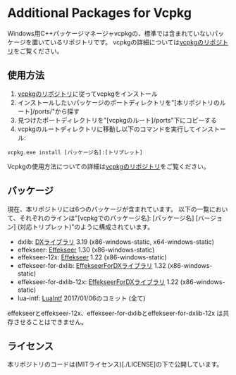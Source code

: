 # Additional Packages for Vcpkg

Windows用C++パッケージマネージャvcpkgの、標準では含まれていないパッケージを置いているリポジトリです。
vcpkgの詳細については[vcpkgのリポジトリ](https://github.com/Microsoft/vcpkg)をご覧ください。

## 使用方法

1. [vcpkgのリポジトリ](https://github.com/Microsoft/vcpkg)に従ってvcpkgをインストール
1. インストールしたいパッケージのポートディレクトリを"[本リポジトリのルート]/ports/"から探す
1. 見つけたポートディレクトリを"[vcpkgのルート]/ports"下にコピーする
1. vcpkgのルートディレクトリに移動し以下のコマンドを実行してインストール:

```:ps
vcpkg.exe install [パッケージ名]:[トリプレット]
```

Vcpkgの使用方法についての詳細は[vcpkgのリポジトリ](https://github.com/Microsoft/vcpkg)をご覧ください。

## パッケージ

現在、本リポジトリには6つのパッケージが含まれています。
以下の一覧において、それぞれのラインは"[vcpkgでのパッケージ名]: [パッケージ名] [バージョン] (対応トリプレット)"のように構成されています。

- dxlib: [DXライブラリ](http://dxlib.o.oo7.jp/) 3.19 (x86-windows-static, x64-windows-static)
- effekseer: [Effekseer](https://effekseer.github.io/jp/) 1.30 (x86-windows-static)
- effekseer-12x: [Effekseer](https://effekseer.github.io/jp/) 1.22 (x86-windows-static)
- effekseer-for-dxlib: [EffekseerForDXライブラリ](https://effekseer.github.io/jp/) 1.32 (x86-windows-static)
- effekseer-for-dxlib-12x: [EffekseerForDXライブラリ](https://effekseer.github.io/jp/) 1.22 (x86-windows-static)
- lua-intf: [LuaIntf](https://github.com/SteveKChiu/lua-intf) 2017/01/06のコミット (全て)

effekseerとeffekseer-12x、effekseer-for-dxlibとeffekseer-for-dxlib-12x は共存させることはできません。

## ライセンス

本リポジトリのコードは(MITライセンス)[./LICENSE]の下で公開しています。
